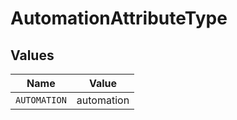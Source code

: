 # AutomationAttributeType


## Values

| Name         | Value        |
| ------------ | ------------ |
| `AUTOMATION` | automation   |